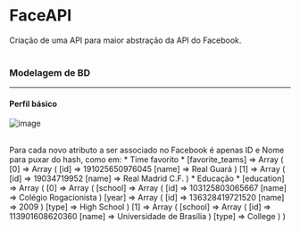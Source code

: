 FaceAPI
=======

Criação de uma API para maior abstração da API do Facebook.
<br><br>

### Modelagem de BD
------------------

#### Perfil básico
 ![image](https://github.com/TonGarcia/FaceAPI/blob/sprint1/FaceApp/modelagem/perfil-basico-RedeSocial.png?raw=true) 
 
 <br>
 Para cada novo atributo a ser associado no Facebook é apenas ID e Nome para puxar do hash, como em: 
 * Time favorito
  * [favorite_teams] => Array ( [0] => Array ( [id] => 191025650976045 [name] => Real Guará ) [1] => Array ( [id] => 19034719952 [name] => Real Madrid C.F. )
 * Educação 
  * [education] => Array ( [0] => Array ( [school] => Array ( [id] => 103125803065667 [name] => Colégio Rogacionista ) [year] => Array ( [id] => 136328419721520 [name] => 2009 ) [type] => High School ) [1] => Array ( [school] => Array ( [id] => 113901608620360 [name] => Universidade de Brasília ) [type] => College ) )
